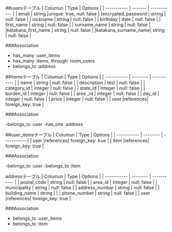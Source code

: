 ##usersテーブル
| Columun             |  Type   | Options                  |
| -----------         | ------- | -----------              |
| email               | string  |unique: true, null: false |
|encrypted_password   | string  | null: false              |
| nickname            | string  | null: false              |
| birthday            | date    | null: false              |
| first_name          | string  | null: false              |
| surname_name        | string  | null: false              |
|katakana_first_name  | string  | null: false              |
|katakana_surname_name| string  | null: false              |

###Association

- has_many :user_items
- has_many :items, through: room_users
- belongs_to :address

##itemsテーブル
| Columun     |   Type   |  Options          |
| ----------- | -------- |  -----------      |
| name        | string   |  null: false      |
| description | text     |  null: false      |
| category_id | integer  |  null: false      |
| state_id    | integer  |  null: false      |
| burden_id   | integer  |  null: false      |
| area _id    | integer  |  null: false      |
| day_id      | integer  |  null: false      |
| price       | integer  |  null: false      |
|    user     |references| foreign_key: true |


 ###Association

-belongs_to :user
-has_one :address


##user_itemsテーブル
| Columun     |   Type   |  Options          |
| ----------- | -------- |  -----------      |
| user        |references| foreign_key: true |
| item        |references| foreign_key: true |

###Association

-belongs_to :user
-belongs_to :item

addressテーブル
| Columun         |  Type    | Options           |
| -----------     | -------- | -----------       |
| postal_code     | string   | null: false       |
| area_id         | integer  | null: false       |
| municipality    | string   | null: false       |
| address_numbar  | string   | null: false       |
| building_name   | string   |                   |
| phone_number    | string   | null: false       |
| user            |references| foreign_key: true |

 ###Association

- belongs_to :user_items
- belongs_to :item